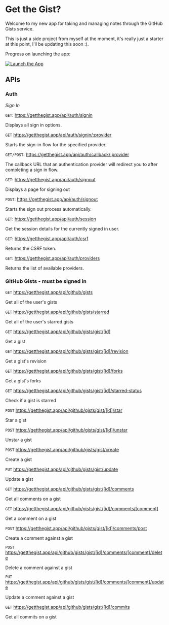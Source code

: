 # Get the Gist?

Welcome to my new app for taking and managing notes through the GitHub Gists service.

This is just a side project from myself at the moment, it's really just a starter at this point, I'll be updating this soon :).

Progress on launching the app:

[![Launch the App](https://img.shields.io/github/milestones/progress/nicholasgriffintn/getthegist.app/1?label=Launch%20the%20App%21)](https://github.com/nicholasgriffintn/getthegist.app/milestone/1)

## APIs

### Auth

_Sign In_

`GET`: https://getthegist.app/api/auth/signin

Displays all sign in options.

`GET` https://getthegist.app/api/auth/signin/:provider

Starts the sign-in flow for the specified provider.

`GET/POST`: https://getthegist.app/api/auth/callback/:provider

The callback URL that an authentication provider will redirect you to after completing a sign in flow.

`GET`: https://getthegist.app/api/auth/signout

Displays a page for signing out

`POST`: https://getthegist.app/api/auth/signout

Starts the sign out process automatically.

`GET`: https://getthegist.app/api/auth/session

Get the session details for the currently signed in user.

`GET`: https://getthegist.app/api/auth/csrf

Returns the CSRF token.

`GET`: https://getthegist.app/api/auth/providers

Returns the list of available providers.

### GitHub Gists - must be signed in

`GET` https://getthegist.app/api/github/gists

Get all of the user's gists

`GET` https://getthegist.app/api/github/gists/starred

Get all of the user's starred gists

`GET` https://getthegist.app/api/github/gists/gist/[id]

Get a gist

`GET` https://getthegist.app/api/github/gists/gist/[id]/revision

Get a gist's revision

`GET` https://getthegist.app/api/github/gists/gist/[id]/forks

Get a gist's forks

`GET` https://getthegist.app/api/github/gists/gist/[id]/starred-status

Check if a gist is starred

`POST` https://getthegist.app/api/github/gists/gist/[id]/star

Star a gist

`POST` https://getthegist.app/api/github/gists/gist/[id]/unstar

Unstar a gist

`POST` https://getthegist.app/api/github/gists/gist/create

Create a gist

`PUT` https://getthegist.app/api/github/gists/gist/update

Update a gist

`GET` https://getthegist.app/api/github/gists/gist/[id]/comments

Get all comments on a gist

`GET` https://getthegist.app/api/github/gists/gist/[id]/comments/[comment]

Get a comment on a gist

`POST` https://getthegist.app/api/github/gists/gist/[id]/comments/post

Create a comment against a gist

`POST` https://getthegist.app/api/github/gists/gist/[id]/comments/[comment]/delete

Delete a comment against a gist

`PUT` https://getthegist.app/api/github/gists/gist/[id]/comments/[comment]/update

Update a comment against a gist

`GET` https://getthegist.app/api/github/gists/gist/[id]/commits

Get all commits on a gist
